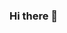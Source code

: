 ### Hi there 👋

<!--
**jobilo/jobilo** is a ✨ _special_ ✨ repository because its `README.md` (this file) appears on your GitHub profile.

Here are some ideas to get you started:

- 🌱 I’m currently learning about data analytics
- 📫 How to reach me: loj3@spu.edu
- 😄 Pronouns: she/her
-->
